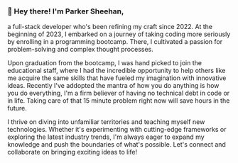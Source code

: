 ### 👋 Hey there! I'm Parker Sheehan,
a full-stack developer who's been refining my craft since 2022. At the beginning of 2023, I embarked on a journey of taking coding more seriously by enrolling in a programming bootcamp. There, I cultivated a passion for problem-solving and complex thought processes.

Upon graduation from the bootcamp, I was hand picked to join the educational staff, where I had the incredible opportunity to help others like me acquire the same skills that have fueled my imagination with innovative ideas. Recently I've addopted the mantra of how you do anything is how you do everything, I'm a firm believer of having no technical debt in code or in life. Taking care of that 15 minute problem right now will save hours in the future.

I thrive on diving into unfamiliar territories and teaching myself new technologies. Whether it's experimenting with cutting-edge frameworks or exploring the latest industry trends, I'm always eager to expand my knowledge and push the boundaries of what's possible. Let's connect and collaborate on bringing exciting ideas to life!
